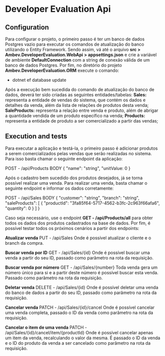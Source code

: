 # Developer Evaluation Api

## Configuration
Para configurar o projeto, o primeiro passo é ter um banco de dados Postgres vazio para executar os comandos de atualização do banco utilizando o Entity Framework.
Sendo assim, vá até o arquivo **src > Ambev.DeveloperEvaluation.WebApi > appsettings.json** e crie a variável de ambiente **DefaultConnection** com a string de conexão válida de um banco de dados Postgres.
Por fim, no diretório do projeto **Ambev.DeveloperEvaluation.ORM** execute o comando:
- dotnet ef database update

Após a execução bem sucedida do comando de atualização do banco de dados, deverá ter sido criadas as seguintes entidades/tabelas:
**Sales:** representa a entidade de vendas do sistema, que contém os dados e detalhes da venda, além da lista de relações de produtos desta venda;
**SaleProducts:** representa a relação entre venda e produto, além de abrigar a quantidade vendida de um produto específico na venda;
**Products:** representa a entidade de produto a ser comercializado a partir das vendas;

## Execution and tests
Para executar a aplicação e testá-la, o primeiro passo é adicionar produtos a serem comercializados pelas vendas que serão realizadas no sistema. Para isso basta chamar o seguinte endpoint da aplicação:

POST - /api/Products
BODY {
  "name": "string",
  "unitValue: 0 
}

Após o cadastro bem sucedido dos produtos desejados, já se torna possível realizar uma venda.
Para realizar uma venda, basta chamar o seguinte endpoint e informar os dados corretamente:

POST - /api/Sales
BODY {
  "customer": "string",
  "branch": "string",
  "saleProducts": [
    {
      "productId": "3fa85f64-5717-4562-b3fc-2c963f66afa6",
      "quantity": 0
    }
  ]
}

Caso seja necessário, use o endpoint **GET - /api/Products/all** para obter todos os dados dos produtos cadastrados na base de dados.
Por fim, é possível testar todos os próximos cenários a partir dos endpoints:

**Atualizar venda**
PUT - /api/Sales
Onde é possível atualizar o cliente e o branch da compra.

**Buscar venda por ID**
GET - /api/Sales/{id}
Onde é possível buscar uma venda a partir do seu ID, passado como parâmetro na rota da requisição.

**Buscar venda por número**
GET - /api/Sales/{number}
Toda venda gera um número único para si e a partir deste número é possível buscar esta venda. Passado como parâmetro na rota da requisição.

**Deletar venda**
DELETE - /api/Sales/{id}
Onde é possível deletar uma venda do banco de dados a partir do seu ID, passado como parâmetro na rota da requisição.

**Cancelar venda**
PATCH - /api/Sales/{id}/cancel
Onde é possível cancelar uma venda completa, passado o ID da venda como parâmetro na rota da requisição.

**Cancelar o item de uma venda**
PATCH - /api/Sales/{id}/cancel/item/{productId}
Onde é possível cancelar apenas um item da venda, recalculando o valor da mesma. É passado o ID da venda e o ID do produto da venda a ser cancelado como parâmetro na rota da requisição.
